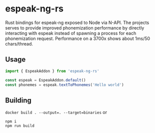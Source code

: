 # espeak-ng-rs
Rust bindings for espeak-ng exposed to Node via N-API. The projects serves to provide improved phonemization performance by directly interacting with espeak instead of spawning a process for each phonemization request. Performance on a 3700x shows about 1ms/50 chars/thread.

## Usage

```ts
import { EspeakAddon } from 'espeak-ng-rs'

const espeak = EspeakAddon.default()
const phonemes = espeak.textToPhonemes('Hello world')
```

## Building

`docker build . --output=. --target=binaries`
or
```
npm i
npm run build
```
